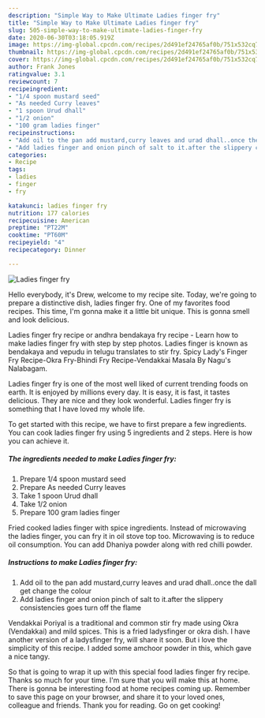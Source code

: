 ```yaml
---
description: "Simple Way to Make Ultimate Ladies finger fry"
title: "Simple Way to Make Ultimate Ladies finger fry"
slug: 505-simple-way-to-make-ultimate-ladies-finger-fry
date: 2020-06-30T03:18:05.919Z
image: https://img-global.cpcdn.com/recipes/2d491ef24765af0b/751x532cq70/ladies-finger-fry-recipe-main-photo.jpg
thumbnail: https://img-global.cpcdn.com/recipes/2d491ef24765af0b/751x532cq70/ladies-finger-fry-recipe-main-photo.jpg
cover: https://img-global.cpcdn.com/recipes/2d491ef24765af0b/751x532cq70/ladies-finger-fry-recipe-main-photo.jpg
author: Frank Jones
ratingvalue: 3.1
reviewcount: 7
recipeingredient:
- "1/4 spoon mustard seed"
- "As needed Curry leaves"
- "1 spoon Urud dhall"
- "1/2 onion"
- "100 gram ladies finger"
recipeinstructions:
- "Add oil to the pan add mustard,curry leaves and urad dhall..once the dall get change the colour"
- "Add ladies finger and onion pinch of salt to it.after the slippery consistencies goes turn off the flame"
categories:
- Recipe
tags:
- ladies
- finger
- fry

katakunci: ladies finger fry 
nutrition: 177 calories
recipecuisine: American
preptime: "PT22M"
cooktime: "PT60M"
recipeyield: "4"
recipecategory: Dinner

---
```



![Ladies finger fry](https://img-global.cpcdn.com/recipes/2d491ef24765af0b/751x532cq70/ladies-finger-fry-recipe-main-photo.jpg)

Hello everybody, it's Drew, welcome to my recipe site. Today, we're going to prepare a distinctive dish, ladies finger fry. One of my favorites food recipes. This time, I'm gonna make it a little bit unique. This is gonna smell and look delicious.

Ladies finger fry recipe or andhra bendakaya fry recipe - Learn how to make ladies finger fry with step by step photos. Ladies finger is known as bendakaya and vepudu in telugu translates to stir fry. Spicy Lady&#39;s Finger Fry Recipe-Okra Fry-Bhindi Fry Recipe-Vendakkai Masala By Nagu&#39;s Nalabagam.

Ladies finger fry is one of the most well liked of current trending foods on earth. It is enjoyed by millions every day. It is easy, it is fast, it tastes delicious. They are nice and they look wonderful. Ladies finger fry is something that I have loved my whole life.


To get started with this recipe, we have to first prepare a few ingredients. You can cook ladies finger fry using 5 ingredients and 2 steps. Here is how you can achieve it.

<!--inarticleads1-->

##### The ingredients needed to make Ladies finger fry:

1. Prepare 1/4 spoon mustard seed
1. Prepare As needed Curry leaves
1. Take 1 spoon Urud dhall
1. Take 1/2 onion
1. Prepare 100 gram ladies finger


Fried cooked ladies finger with spice ingredients. Instead of microwaving the ladies finger, you can fry it in oil stove top too. Microwaving is to reduce oil consumption. You can add Dhaniya powder along with red chilli powder. 

<!--inarticleads2-->

##### Instructions to make Ladies finger fry:

1. Add oil to the pan add mustard,curry leaves and urad dhall..once the dall get change the colour
1. Add ladies finger and onion pinch of salt to it.after the slippery consistencies goes turn off the flame


Vendakkai Poriyal is a traditional and common stir fry made using Okra (Vendakkai) and mild spices. This is a fried ladysfinger or okra dish. I have another version of a ladysfinger fry, will share it soon. But i love the simplicity of this recipe. I added some amchoor powder in this, which gave a nice tangy. 

So that is going to wrap it up with this special food ladies finger fry recipe. Thanks so much for your time. I'm sure that you will make this at home. There is gonna be interesting food at home recipes coming up. Remember to save this page on your browser, and share it to your loved ones, colleague and friends. Thank you for reading. Go on get cooking!
